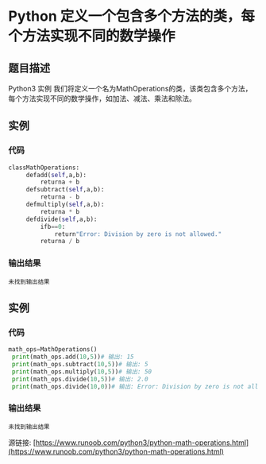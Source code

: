 # Python 定义一个包含多个方法的类，每个方法实现不同的数学操作

## 题目描述
Python3 实例
我们将定义一个名为MathOperations的类，该类包含多个方法，每个方法实现不同的数学操作，如加法、减法、乘法和除法。

## 实例
### 代码
```python
classMathOperations:
     defadd(self,a,b):
         returna + b
     defsubtract(self,a,b):
         returna - b
     defmultiply(self,a,b):
         returna * b
     defdivide(self,a,b):
         ifb==0:
             return"Error: Division by zero is not allowed."
         returna / b
```
### 输出结果
```
未找到输出结果
```
## 实例
### 代码
```python
math_ops=MathOperations()
 print(math_ops.add(10,5))# 输出: 15
 print(math_ops.subtract(10,5))# 输出: 5
 print(math_ops.multiply(10,5))# 输出: 50
 print(math_ops.divide(10,5))# 输出: 2.0
 print(math_ops.divide(10,0))# 输出: Error: Division by zero is not allowed.
```
### 输出结果
```
未找到输出结果
```
源链接: [https://www.runoob.com/python3/python-math-operations.html](https://www.runoob.com/python3/python-math-operations.html)